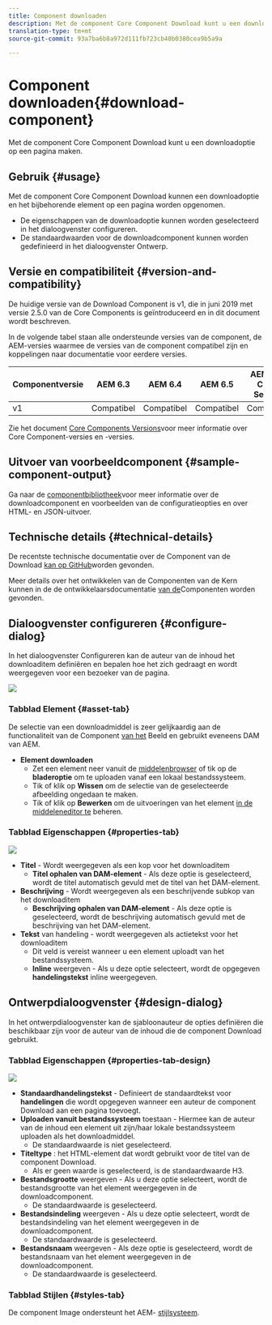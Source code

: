 ```yaml
---
title: Component downloaden
description: Met de component Core Component Download kunt u een downloadoptie op een pagina maken.
translation-type: tm+mt
source-git-commit: 93a7ba6b8a972d111fb723cb40b0380cea9b5a9a

---
```



# Component downloaden{#download-component}

Met de component Core Component Download kunt u een downloadoptie op een pagina maken.

## Gebruik {#usage}

Met de component Core Component Download kunnen een downloadoptie en het bijbehorende element op een pagina worden opgenomen.

* De eigenschappen van de downloadoptie kunnen worden geselecteerd in het dialoogvenster [](#configure-dialog)configureren.
* De standaardwaarden voor de downloadcomponent kunnen worden gedefinieerd in het dialoogvenster [](#design-dialog)Ontwerp.

## Versie en compatibiliteit {#version-and-compatibility}

De huidige versie van de Download Component is v1, die in juni 2019 met versie 2.5.0 van de Core Components is geïntroduceerd en in dit document wordt beschreven.

In de volgende tabel staan alle ondersteunde versies van de component, de AEM-versies waarmee de versies van de component compatibel zijn en koppelingen naar documentatie voor eerdere versies.

| Componentversie | AEM 6.3 | AEM 6.4 | AEM 6.5 | AEM as a Cloud Service |
|--- |--- |--- |---|---|
| v1 | Compatibel | Compatibel | Compatibel | Compatibel |

Zie het document [Core Components Versions](/help/versions.md)voor meer informatie over Core Component-versies en -versies.

## Uitvoer van voorbeeldcomponent {#sample-component-output}

Ga naar de [componentbibliotheek](https://adobe.com/go/aem_cmp_library_download)voor meer informatie over de downloadcomponent en voorbeelden van de configuratieopties en over HTML- en JSON-uitvoer.

## Technische details {#technical-details}

De recentste technische documentatie over de Component van de Download [kan op GitHub](https://adobe.com/go/aem_cmp_tech_download_v1)worden gevonden.

Meer details over het ontwikkelen van de Componenten van de Kern kunnen in de de ontwikkelaarsdocumentatie [van de](/help/developing/overview.md)Componenten worden gevonden.

## Dialoogvenster configureren {#configure-dialog}

In het dialoogvenster Configureren kan de auteur van de inhoud het downloaditem definiëren en bepalen hoe het zich gedraagt en wordt weergegeven voor een bezoeker van de pagina.

![](/help/assets/screen-shot-2019-06-17-09.49.14.png)

### Tabblad Element {#asset-tab}

De selectie van een downloadmiddel is zeer gelijkaardig aan de functionaliteit van de Component [van het](image.md) Beeld en gebruikt eveneens DAM van AEM.

* **Element downloaden**
   * Zet een element neer vanuit de [middelenbrowser](https://docs.adobe.com/content/help/en/experience-manager-cloud-service/sites/authoring/fundamentals/environment-tools.html) of tik op de **bladeroptie** om te uploaden vanaf een lokaal bestandssysteem.
   * Tik of klik op **Wissen** om de selectie van de geselecteerde afbeelding ongedaan te maken.
   * Tik of klik op **Bewerken** om de uitvoeringen van het element [in de middeleneditor te](https://docs.adobe.com/content/help/en/experience-manager-cloud-service/assets/manage/manage-digital-assets.html) beheren.

### Tabblad Eigenschappen {#properties-tab}

![](/help/assets/screen-shot-2019-06-17-09.49.51.png)

* **Titel** - Wordt weergegeven als een kop voor het downloaditem
   * **Titel ophalen van DAM-element** - Als deze optie is geselecteerd, wordt de titel automatisch gevuld met de titel van het DAM-element.
* **Beschrijving** - Wordt weergegeven als een beschrijvende subkop van het downloaditem
   * **Beschrijving ophalen van DAM-element** - Als deze optie is geselecteerd, wordt de beschrijving automatisch gevuld met de beschrijving van het DAM-element.
* **Tekst** van handeling - wordt weergegeven als actietekst voor het downloaditem
   * Dit veld is vereist wanneer u een element uploadt van het bestandssysteem.
   * **Inline** weergeven - Als u deze optie selecteert, wordt de opgegeven **handelingstekst** inline weergegeven.

## Ontwerpdialoogvenster {#design-dialog}

In het ontwerpdialoogvenster kan de sjabloonauteur de opties definiëren die beschikbaar zijn voor de auteur van de inhoud die de component Download gebruikt.

### Tabblad Eigenschappen {#properties-tab-design}

![](/help/assets/screen-shot-2019-06-17-10.04.31.png)

* **Standaardhandelingstekst** - Definieert de standaardtekst voor **handelingen** die wordt opgegeven wanneer een auteur de component Download aan een pagina toevoegt.
* **Uploaden vanuit bestandssysteem** toestaan - Hiermee kan de auteur van de inhoud een element uit zijn/haar lokale bestandssysteem uploaden als het downloadmiddel.
   * De standaardwaarde is niet geselecteerd.
* **Titeltype** : het HTML-element dat wordt gebruikt voor de titel van de component Download.
   * Als er geen waarde is geselecteerd, is de standaardwaarde H3.
* **Bestandsgrootte** weergeven - Als u deze optie selecteert, wordt de bestandsgrootte van het element weergegeven in de downloadcomponent.
   * De standaardwaarde is geselecteerd.
* **Bestandsindeling** weergeven - Als u deze optie selecteert, wordt de bestandsindeling van het element weergegeven in de downloadcomponent.
   * De standaardwaarde is geselecteerd.
* **Bestandsnaam** weergeven - Als deze optie is geselecteerd, wordt de bestandsnaam van het element weergegeven in de downloadcomponent.
   * De standaardwaarde is geselecteerd.

### Tabblad Stijlen {#styles-tab}

De component Image ondersteunt het AEM- [stijlsysteem](/help/get-started/authoring.md#component-styling).
